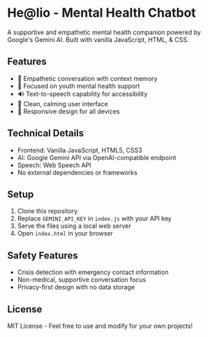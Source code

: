 # He@lio - Mental Health Chatbot

A supportive and empathetic mental health companion powered by Google's Gemini AI. Built with vanilla JavaScript, HTML, & CSS.

## Features

- 🤝 Empathetic conversation with context memory
- 🎯 Focused on youth mental health support
- 🔊 Text-to-speech capability for accessibility
- 🎨 Clean, calming user interface
- 📱 Responsive design for all devices

## Technical Details

- Frontend: Vanilla JavaScript, HTML5, CSS3
- AI: Google Gemini API via OpenAI-compatible endpoint
- Speech: Web Speech API
- No external dependencies or frameworks

## Setup

1. Clone this repository
2. Replace `GEMINI_API_KEY` in `index.js` with your API key
3. Serve the files using a local web server
4. Open `index.html` in your browser

## Safety Features

- Crisis detection with emergency contact information
- Non-medical, supportive conversation focus
- Privacy-first design with no data storage

## License

MIT License - Feel free to use and modify for your own projects!
